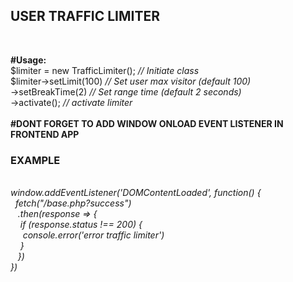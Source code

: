 <h2>USER TRAFFIC LIMITER</h2><br>

<b>#Usage:</b> <br>
$limiter = new TrafficLimiter(); <em>// Initiate class</em> <br>
$limiter->setLimit(100) <em>// Set user max visitor (default 100)</em> <br>
        ->setBreakTime(2) <em>// Set range time (default 2 seconds)</em> <br>
        ->activate(); <em>// activate limiter</em> <br> 
<br>
<b>#DONT FORGET TO ADD WINDOW ONLOAD EVENT LISTENER IN FRONTEND APP</b><br>
<h3>EXAMPLE</h3> <br>
<em>window.addEventListener('DOMContentLoaded', function() {<br>
            &nbsp;&nbsp;fetch("/base.php?success")<br>
                &nbsp;&nbsp;&nbsp;.then(response => {<br>
                    &nbsp;&nbsp;&nbsp;&nbsp;if (response.status !== 200) {<br>
                        &nbsp;&nbsp;&nbsp;&nbsp;&nbsp;console.error('error traffic limiter')<br>
                    &nbsp;&nbsp;&nbsp;&nbsp;}<br>
                &nbsp;&nbsp;&nbsp;})<br>
        })<br>
</em>